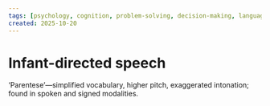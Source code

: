 ```yaml
---
tags: [psychology, cognition, problem-solving, decision-making, language, intelligence, testing, heuristics, bias]
created: 2025-10-20
---
```

# Infant-directed speech

‘Parentese’—simplified vocabulary, higher pitch, exaggerated intonation; found in spoken and signed modalities.
